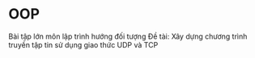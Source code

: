 # OOP
Bài tập lớn môn lập trình hướng đối tượng
Đề tài: Xây dựng chương trình truyền tập tin sử dụng giao thức UDP và TCP
